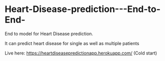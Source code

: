 # Heart-Disease-prediction---End-to-End-

End to model for Heart Disease prediction.

It can predict heart disease for single as well as multiple patients

Live here: https://heartdiseasepredictionapp.herokuapp.com/  (Cold start)

<img scr="static/UI.PNG">

